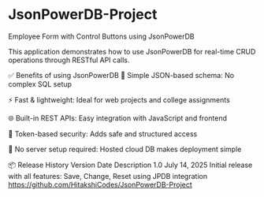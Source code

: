 # JsonPowerDB-Project
Employee Form with Control Buttons using JsonPowerDB

This application demonstrates how to use JsonPowerDB for real-time CRUD operations through RESTful API calls.

✅ Benefits of using JsonPowerDB
🧠 Simple JSON-based schema: No complex SQL setup

⚡ Fast & lightweight: Ideal for web projects and college assignments

🌐 Built-in REST APIs: Easy integration with JavaScript and frontend

🔐 Token-based security: Adds safe and structured access

📁 No server setup required: Hosted cloud DB makes deployment simple

📦 Release History
Version	Date	Description
1.0	July 14, 2025	Initial release with all features: Save, Change, Reset using JPDB integration
https://github.com/HitakshiCodes/JsonPowerDB-Project

